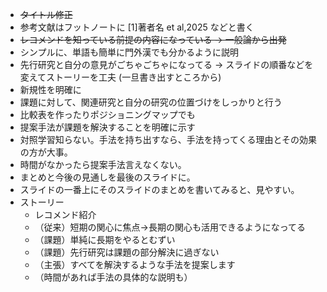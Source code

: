 
- ~~タイトル修正~~
- 参考文献はフットノートに [1]著者名 et al,2025 などと書く
- ~~レコメンドを知っている前提の内容になっている → 一般論から出発~~
- シンプルに、単語も簡単に門外漢でも分かるように説明
- 先行研究と自分の意見がごちゃごちゃになってる → スライドの順番などを変えてストーリーを工夫 (一旦書き出すところから)
- 新規性を明確に
- 課題に対して、関連研究と自分の研究の位置づけをしっかりと行う
- 比較表を作ったりポジショニングマップでも
- 提案手法が課題を解決することを明確に示す
- 対照学習知らない。手法を持ち出すなら、手法を持ってくる理由とその効果の方が大事。
- 時間がなかったら提案手法言えなくない。
- まとめと今後の見通しを最後のスライドに。
- スライドの一番上にそのスライドのまとめを書いてみると、見やすい。
- ストーリー
	- レコメンド紹介
	- （従来）短期の関心に焦点→長期の関心も活用できるようになってる
	- （課題）単純に長期をやるとむずい
	- （課題）先行研究は課題の部分解決に過ぎない 
	- （主張）すべてを解決するような手法を提案します
	- （時間があれば手法の具体的な説明も）
